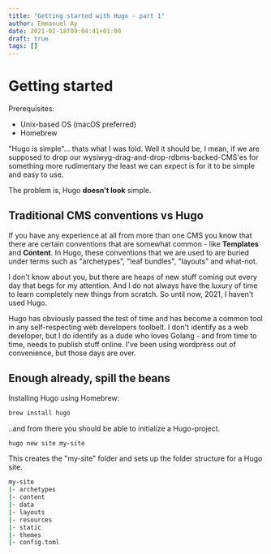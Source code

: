 ```yaml
---
title: "Getting started with Hugo - part 1"
author: Emmanuel Ay
date: 2021-02-18T09:04:41+01:00
draft: true
tags: []
---
```


# Getting started 

Prerequisites:
* Unix-based OS (macOS preferred)
* Homebrew

"Hugo is simple"... thats what I was told.
Well it should be, I mean, if we are supposed to drop our wysiwyg-drag-and-drop-rdbms-backed-CMS'es for something more rudimentary the least we can expect is for it to be simple and easy to use.

The problem is, Hugo __doesn't look__ simple.

## Traditional CMS conventions vs Hugo
If you have any experience at all from more than one CMS you know that there are certain conventions that are somewhat common - like **Templates** and **Content**. In Hugo, these conventions that we are used to are buried under terms such as "archetypes", "leaf bundles", "layouts" and what-not.

I don't know about you, but there are heaps of new stuff coming out every day that begs for my attention. And I do not always have the luxury of time to learn completely new things from scratch. So until now, 2021, I haven't used Hugo. 

Hugo has obviously passed the test of time and has become a common tool in any self-respecting web developers toolbelt. I don't identify as a web developer, but I do identify as a dude who loves Golang - and from time to time, needs to publish stuff online. I've been using wordpress out of convenience, but those days are over.

## Enough already, spill the beans

Installing Hugo using Homebrew:

```sh
brew install hugo
```

..and from there you should be able to initialize a Hugo-project. 

```sh
hugo new site my-site
```

This creates the "my-site" folder and sets up the folder structure for a Hugo site.

```sh
my-site
|- archetypes
|- content
|- data
|- layouts
|- resources
|- static
|- themes
|- config.toml
```